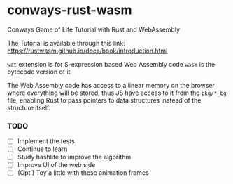 # conways-rust-wasm
Conways Game of Life Tutorial with Rust and WebAssembly

The Tutorial is available through this link: https://rustwasm.github.io/docs/book/introduction.html

`wat` extension is for S-expression based Web Assembly code
`wasm` is the bytecode version of it

The Web Assembly code has access to a linear memory on the browser where everything will be stored,
thus JS have access to it from the `pkg/*_bg` file, enabling Rust to pass pointers to data structures
instead of the structure itself.

### TODO

- [ ] Implement the tests
- [ ] Continue to learn
- [ ] Study hashlife to improve the algorithm
- [ ] Improve UI of the web side
- [ ] (Opt.) Toy a little with these animation frames
